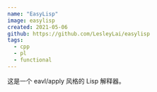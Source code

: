 ```yaml
---
name: "EasyLisp"
image: easylisp
created: 2021-05-06
github: https://github.com/LesleyLai/easylisp
tags:
  - cpp
  - pl
  - functional
---
```


这是一个 eavl/apply 风格的 Lisp 解释器。
